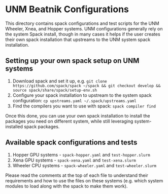 # UNM Beatnik Configurations
This directory contains spack configurations and test scripts for the UNM Wheeler, Xnea, and Hopper systems. UNM 
configurations generally rely on the system Spack install, though in many cases it helps if the user creates their
own spack installation that upstreams to the UNM system spack installation.

## Setting up your own spack setup on UNM systems
  1. Download spack and set it up, e.g. `git clone https://github.com/spack/spack ~/spack && git checkout develop && source spack/share/spack/setup-env.sh`
  1. Configure your spack installation to upstream to the system spack configuration: `cp upstreams.yaml ~/.spack/upstreams.yaml`
  1. Find the compilers you want to use with spack: `spack compiler find`

Once this done, you can use your own spack installation to install the packages you need on different system, while still leveraging system-installed spack packages.

## Available spack configurations and tests

  1. Hopper GPU systems - `spack-hopper.yaml` and `test-hopper.slurm`
  2. Xena GPU systems - `spack-xena.yaml` and `test-xena.slurm`
  3. Wheeler CPU systems - `spack-wheeler.yaml` and `test-wheeler.slurm`

Please read the comments at the top of each file to understand their requirements and how to use the files on these systems (e.g. which system modules to load along with the spack to make them work).

